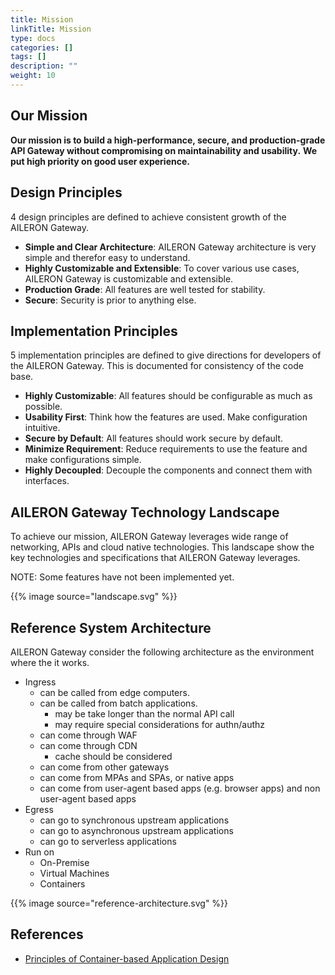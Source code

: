 ```yaml
---
title: Mission
linkTitle: Mission
type: docs
categories: []
tags: []
description: ""
weight: 10
---
```


## Our Mission

**Our mission is to build a high-performance, secure, and production-grade API Gateway without compromising on maintainability and usability.**
**We put high priority on good user experience.**

## Design Principles

4 design principles are defined to achieve consistent growth of the AILERON Gateway.

- **Simple and Clear Architecture**: AILERON Gateway architecture is very simple and therefor easy to understand.
- **Highly Customizable and Extensible**: To cover various use cases, AILERON Gateway is customizable and extensible.
- **Production Grade**: All features are well tested for stability.
- **Secure**: Security is prior to anything else.

## Implementation Principles

5 implementation principles are defined to give directions for developers of the AILERON Gateway.
This is documented for consistency of the code base.

- **Highly Customizable**: All features should be configurable as much as possible.
- **Usability First**: Think how the features are used. Make configuration intuitive.
- **Secure by Default**: All features should work secure by default.
- **Minimize Requirement**: Reduce requirements to use the feature and make configurations simple.
- **Highly Decoupled**: Decouple the components and connect them with interfaces.

## AILERON Gateway Technology Landscape

To achieve our mission, AILERON Gateway leverages wide range of networking, APIs and cloud native technologies.
This landscape show the key technologies and specifications that AILERON Gateway leverages.

NOTE: Some features have not been implemented yet.

{{% image source="landscape.svg" %}}

## Reference System Architecture

AILERON Gateway consider the following architecture as the environment where the it works.

- Ingress
  - can be called from edge computers.
  - can be called from batch applications.
    - may be take longer than the normal API call
    - may require special considerations for authn/authz
  - can come through WAF
  - can come through CDN
    - cache should be considered
  - can come from other gateways
  - can come from MPAs and SPAs, or native apps
  - can come from user-agent based apps (e.g. browser apps) and non user-agent based apps
- Egress
  - can go to synchronous upstream applications
  - can go to asynchronous upstream applications
  - can go to serverless applications
- Run on
  - On-Premise
  - Virtual Machines
  - Containers

{{% image source="reference-architecture.svg" %}}

## References

- [Principles of Container-based Application Design](https://kubernetes.io/blog/2018/03/principles-of-container-app-design/)
